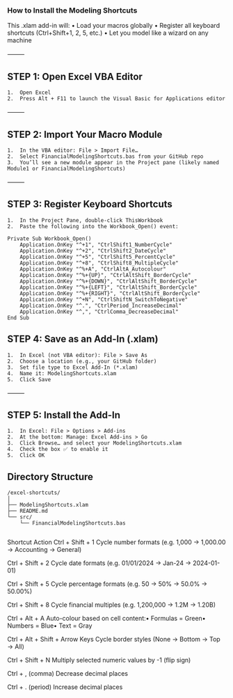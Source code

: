 ### How to Install the Modeling Shortcuts
This .xlam add-in will:
	•	Load your macros globally
	•	Register all keyboard shortcuts (Ctrl+Shift+1, 2, 5, etc.)
	•	Let you model like a wizard on any machine

⸻

## STEP 1: Open Excel VBA Editor
	1.	Open Excel
	2.	Press Alt + F11 to launch the Visual Basic for Applications editor

⸻

## STEP 2: Import Your Macro Module
	1.	In the VBA editor: File > Import File…
	2.	Select FinancialModelingShortcuts.bas from your GitHub repo
	3.	You’ll see a new module appear in the Project pane (likely named Module1 or FinancialModelingShortcuts)

⸻

## STEP 3: Register Keyboard Shortcuts
	1.	In the Project Pane, double-click ThisWorkbook
	2.	Paste the following into the Workbook_Open() event:
	
```
Private Sub Workbook_Open()
    Application.OnKey "^+1", "CtrlShift1_NumberCycle"
    Application.OnKey "^+2", "CtrlShift2_DateCycle"
    Application.OnKey "^+5", "CtrlShift5_PercentCycle"
    Application.OnKey "^+8", "CtrlShift8_MultipleCycle"
    Application.OnKey "^%+A", "CtrlAltA_Autocolour"
    Application.OnKey "^%+{UP}", "CtrlAltShift_BorderCycle"
    Application.OnKey "^%+{DOWN}", "CtrlAltShift_BorderCycle"
    Application.OnKey "^%+{LEFT}", "CtrlAltShift_BorderCycle"
    Application.OnKey "^%+{RIGHT}", "CtrlAltShift_BorderCycle"
    Application.OnKey "^+N", "CtrlShiftN_SwitchToNegative"
    Application.OnKey "^.", "CtrlPeriod_IncreaseDecimal"
    Application.OnKey "^,", "CtrlComma_DecreaseDecimal"
End Sub

```

## STEP 4: Save as an Add-In (.xlam)

	1.	In Excel (not VBA editor): File > Save As
	2.	Choose a location (e.g., your GitHub folder)
	3.	Set file type to Excel Add-In (*.xlam)
	4.	Name it: ModelingShortcuts.xlam
	5.	Click Save

⸻

## STEP 5: Install the Add-In

	1.	In Excel: File > Options > Add-ins
	2.	At the bottom: Manage: Excel Add-ins > Go
	3.	Click Browse… and select your ModelingShortcuts.xlam
	4.	Check the box ✅ to enable it
	5.	Click OK


## Directory Structure

```
/excel-shortcuts/
│
├── ModelingShortcuts.xlam
├── README.md
└── src/
    └── FinancialModelingShortcuts.bas
    
```


Shortcut
Action
Ctrl + Shift + 1
Cycle number formats (e.g. 1,000 → 1,000.00 → Accounting → General)

Ctrl + Shift + 2
Cycle date formats (e.g. 01/01/2024 → Jan-24 → 2024-01-01)

Ctrl + Shift + 5
Cycle percentage formats (e.g. 50 → 50% → 50.0% → 50.00%)

Ctrl + Shift + 8
Cycle financial multiples (e.g. 1,200,000 → 1.2M → 1.20B)

Ctrl + Alt + A
Auto-colour based on cell content:• Formulas = Green• Numbers = Blue• Text = Gray

Ctrl + Alt + Shift + Arrow Keys
Cycle border styles (None → Bottom → Top → All)

Ctrl + Shift + N
Multiply selected numeric values by -1 (flip sign)

Ctrl + , (comma)
Decrease decimal places

Ctrl + . (period)
Increase decimal places

